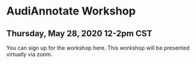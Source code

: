 # AudiAnnotate Workshop 
## Thursday, May 28, 2020 12-2pm CST

You can sign up for the workshop here. 
This workshop will be presented virtually via zoom.


